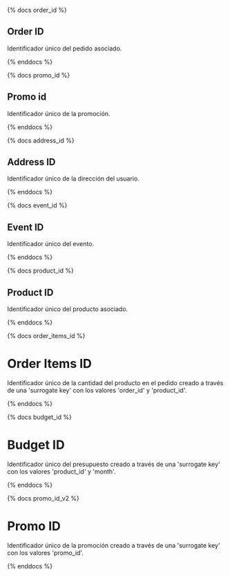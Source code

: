 {% docs order_id %}

## Order ID

Identificador único del pedido asociado.

{% enddocs %}

{% docs promo_id %}

## Promo id

Identificador único de la promoción.

{% enddocs %}

{% docs address_id %}

## Address ID

Identificador único de la dirección del usuario.

{% enddocs %}

{% docs event_id %}

## Event ID

Identificador único del evento.

{% enddocs %}

{% docs product_id %}

## Product ID

Identificador único del producto asociado.

{% enddocs %}

{% docs order_items_id %}

# Order Items ID

Identificador único de la cantidad del producto en el pedido creado 
a través de una 'surrogate key' con los valores 'order_id' y 'product_id'.

{% enddocs %}

{% docs budget_id %}

# Budget ID

Identificador único del presupuesto creado a través de una 'surrogate key' 
con los valores 'product_id' y 'month'.

{% enddocs %}

{% docs promo_id_v2 %}

# Promo ID

Identificador único de la promoción creado a través de una 'surrogate key' 
con los valores 'promo_id'.

{% enddocs %}